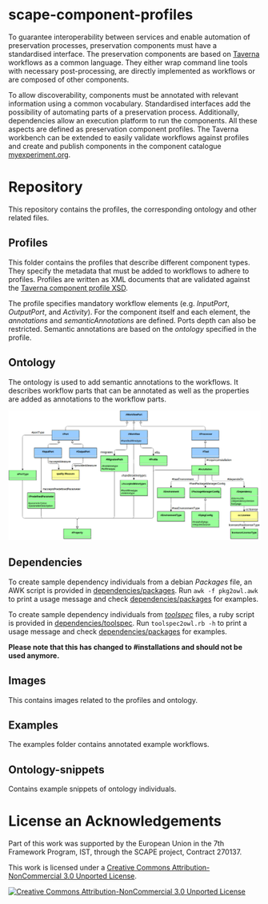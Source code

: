 # scape-component-profiles
To guarantee interoperability between services and enable automation of preservation processes, preservation components must have a standardised interface. The preservation components are based on [Taverna](http://www.taverna.org.uk/) workflows as a common language. They either wrap command line tools with necessary post-processing, are directly implemented as workflows or are composed of other components.

To allow discoverability, components must be annotated with relevant information using a common vocabulary. Standardised interfaces add the possibility of automating parts of a preservation process. Additionally, dependencies allow an execution platform to run the components. All these aspects are defined as preservation component profiles.
The Taverna workbench can be extended to easily validate workflows against profiles and create and publish components in the component catalogue [myexperiment.org](http://www.myexperiment.org/).

# Repository
This repository contains the profiles, the corresponding ontology and other related files.

## Profiles
This folder contains the profiles that describe different component types. They specify the metadata that must be added to workflows to adhere to profiles. Profiles are written as XML documents that are validated against the [Taverna component profile XSD](http://ns.taverna.org.uk/2012/component/profile/ComponentProfile.xsd).

The profile specifies mandatory workflow elements (e.g. *InputPort*, *OutputPort*, and *Activity*). For the component itself and each element, the *annotations* and *semanticAnnotations* are defined. Ports depth can also be restricted. Semantic annotations are based on the *ontology* specified in the profile. 

## Ontology
The ontology is used to add semantic annotations to the workflows. It describes workflow parts that can be annotated as well as the properties are added as annotations to the workflow parts.

[![SCAPE component profile ontology classes](images/Ontology%20-%20components.png "SCAPE component profile ontology classes")](images/Ontology%20-%20components.png)

## Dependencies
To create sample dependency individuals from a debian *Packages* file, an AWK script is provided in [dependencies/packages](dependencies/packages). Run `awk -f pkg2owl.awk` to print a usage message and check [dependencies/packages](dependencies/packages) for examples.

To create sample dependency individuals from [*toolspec*](https://github.com/openplanets/scape-toolspecs) files, a ruby script is provided in [dependencies/toolspec](dependencies/toolspec). Run `toolspec2owl.rb -h` to print a usage message and check [dependencies/packages](dependencies/packages) for examples.

**Please note that this has changed to #installations and should not be used anymore.**

## Images
This contains images related to the profiles and ontology.

## Examples
The examples folder contains annotated example workflows.

## Ontology-snippets
Contains example snippets of ontology individuals.

# License an Acknowledgements
Part of this work was supported by the European Union in the 7th Framework Program, IST, through the SCAPE project, Contract 270137.

This work is licensed under a [Creative Commons Attribution-NonCommercial 3.0 Unported License](http://creativecommons.org/licenses/by-nc/3.0).

[![Creative Commons Attribution-NonCommercial 3.0 Unported License](http://i.creativecommons.org/l/by-nc/3.0/88x31.png)](http://creativecommons.org/licenses/by-nc/3.0)